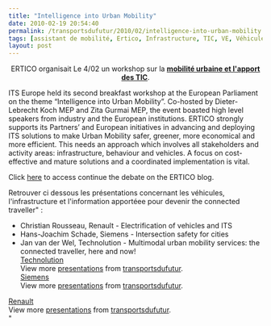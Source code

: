 ```yaml
---
title: "Intelligence into Urban Mobility"
date: 2010-02-19 20:54:40
permalink: /transportsdufutur/2010/02/intelligence-into-urban-mobility.html
tags: [assistant de mobilité, Ertico, Infrastructure, TIC, VE, Véhicule]
layout: post
---
```


<p style="text-align: center">ERTICO organisait Le 4/02 un <span>workshop sur la <strong><span style="text-decoration: underline"><a href="http://www.ertico.com/en/events/past_events/intelligence_into_urban_mobility_breakfast_workshop.htm" target="_blank">mobilité urbaine et l'apport des TIC</a></span></strong>. </span></p> <p><span>ITS Europe held its second breakfast workshop at the European Parliament on the theme “Intelligence into Urban Mobility”. Co-hosted by Dieter-Lebrecht Koch MEP and Zita Gurmai MEP, the event boasted high level speakers from industry and the European institutions. ERTICO strongly supports its Partners’ and European initiatives in advancing and deploying ITS solutions to make Urban Mobility safer, greener, more economical and more efficient. This needs an approach which involves all stakeholders and activity areas: infrastructure, behaviour and vehicles. A focus on cost-effective and mature solutions and a coordinated implementation is vital.</span></p> <p><span>Click <a href="http://intelligentmobility.wordpress.com/" target="_blank">here</a> to access continue the debate on the ERTICO blog.</span></p> <p><span>Retrouver ci dessous les présentations concernant les véhicules, l'infrastructure et l'information apportéee pour devenir the connected traveller" :</span></p> <p><span></span><span> </span></p>  <!--more--> <span> <ul> <li>Christian Rousseau, Renault - Electrification of vehicles and ITS </li> <li>Hans-Joachim Schade, Siemens - Intersection safety for cities </li> <li>Jan van der Wel, Technolution - Multimodal urban mobility services: the connected traveller, here and now! <div id=""__ss_3227760""><a href=""http://www.slideshare.net/transportsdufutur/technolution"" style=""text-decoration: underline"" title=""Technolution"">Technolution</a>   <div>View more <a href=""http://www.slideshare.net/"" style=""text-decoration: underline"">presentations</a> from <a href=""http://www.slideshare.net/transportsdufutur"" style=""text-decoration: underline"">transportsdufutur</a>.</div></div></li> <div id=""__ss_3227726""><a href=""http://www.slideshare.net/transportsdufutur/siemens-3227726"" style=""text-decoration: underline"" title=""Siemens"">Siemens</a>   <div>View more <a href=""http://www.slideshare.net/"" style=""text-decoration: underline"">presentations</a> from <a href=""http://www.slideshare.net/transportsdufutur"" style=""text-decoration: underline"">transportsdufutur</a>.</div></div></ul> <div id=""__ss_3227757""><a href=""http://www.slideshare.net/transportsdufutur/renault"" style=""text-decoration: underline"" title=""Renault"">Renault</a>   <div>View more <a href=""http://www.slideshare.net/"" style=""text-decoration: underline"">presentations</a> from <a href=""http://www.slideshare.net/transportsdufutur"" style=""text-decoration: underline"">transportsdufutur</a>.</div></div></span>"
